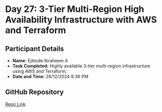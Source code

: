 # Day 27: 3-Tier Multi-Region High Availability Infrastructure with AWS and Terraform
## Participant Details

- **Name:** Ejibode Ibraheem A
- **Task Completed:** Highly available 3-tier multi-region infrastructure using AWS and Terraform.
- **Date and Time:** 28/12/2024 9:36 PM

## GitHub Repository
[Repo Link](https://github.com/Linsmed/-3-Tier-Multi-Region--High--Availability--Infrastructure--with--AWS--and--Terraform)